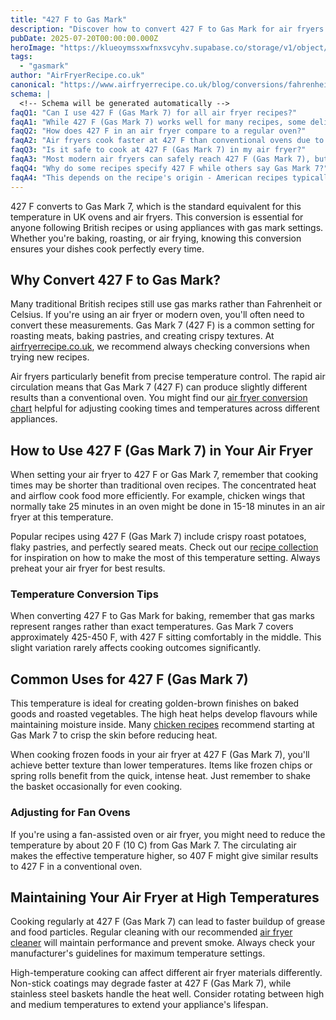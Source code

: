 ```yaml
---
title: "427 F to Gas Mark"
description: "Discover how to convert 427 F to Gas Mark for air fryers and ovens. Get precise temperature conversions for baking, roasting, and more."
pubDate: 2025-07-20T00:00:00.000Z
heroImage: "https://klueoymssxwfnxsvcyhv.supabase.co/storage/v1/object/public/Shmucket/427-f-to-gas-mark.png"
tags:
  - "gasmark"
author: "AirFryerRecipe.co.uk"
canonical: "https://www.airfryerrecipe.co.uk/blog/conversions/fahrenheit-to-gas-mark/427-f-to-gas-mark"
schema: |
  <!-- Schema will be generated automatically -->
faqQ1: "Can I use 427 F (Gas Mark 7) for all air fryer recipes?"
faqA1: "While 427 F (Gas Mark 7) works well for many recipes, some delicate foods like fish or certain vegetables might cook better at lower temperatures. Always check recipe recommendations for best results."
faqQ2: "How does 427 F in an air fryer compare to a regular oven?"
faqA2: "Air fryers cook faster at 427 F than conventional ovens due to concentrated heat circulation. You'll typically need to reduce cooking time by 20-25% when using an air fryer at this temperature."
faqQ3: "Is it safe to cook at 427 F (Gas Mark 7) in my air fryer?"
faqA3: "Most modern air fryers can safely reach 427 F (Gas Mark 7), but check your model's specifications. Avoid exceeding manufacturer recommendations and ensure proper ventilation when cooking at high temperatures."
faqQ4: "Why do some recipes specify 427 F while others say Gas Mark 7?"
faqA4: "This depends on the recipe's origin - American recipes typically use Fahrenheit while British ones use gas marks. Both represent the same temperature, so you can use whichever matches your appliance's settings."
---
```

<p>427 F converts to Gas Mark 7, which is the standard equivalent for this temperature in UK ovens and air fryers. This conversion is essential for anyone following British recipes or using appliances with gas mark settings. Whether you're baking, roasting, or air frying, knowing this conversion ensures your dishes cook perfectly every time.</p>

<h2>Why Convert 427 F to Gas Mark?</h2>
<p>Many traditional British recipes still use gas marks rather than Fahrenheit or Celsius. If you're using an air fryer or modern oven, you'll often need to convert these measurements. Gas Mark 7 (427 F) is a common setting for roasting meats, baking pastries, and creating crispy textures. At <a href=https://www.airfryerrecipe.co.uk>airfryerrecipe.co.uk</a>, we recommend always checking conversions when trying new recipes.</p>
<p>Air fryers particularly benefit from precise temperature control. The rapid air circulation means that Gas Mark 7 (427 F) can produce slightly different results than a conventional oven. You might find our <a href=https://www.airfryerrecipe.co.uk/air-fryer-conversion-chart>air fryer conversion chart</a> helpful for adjusting cooking times and temperatures across different appliances.</p>

<h2>How to Use 427 F (Gas Mark 7) in Your Air Fryer</h2>
<p>When setting your air fryer to 427 F or Gas Mark 7, remember that cooking times may be shorter than traditional oven recipes. The concentrated heat and airflow cook food more efficiently. For example, chicken wings that normally take 25 minutes in an oven might be done in 15-18 minutes in an air fryer at this temperature.</p>
<p>Popular recipes using 427 F (Gas Mark 7) include crispy roast potatoes, flaky pastries, and perfectly seared meats. Check out our <a href=https://www.airfryerrecipe.co.uk/recipes>recipe collection</a> for inspiration on how to make the most of this temperature setting. Always preheat your air fryer for best results.</p>

<h3>Temperature Conversion Tips</h3>
<p>When converting 427 F to Gas Mark for baking, remember that gas marks represent ranges rather than exact temperatures. Gas Mark 7 covers approximately 425-450 F, with 427 F sitting comfortably in the middle. This slight variation rarely affects cooking outcomes significantly.</p>

<h2>Common Uses for 427 F (Gas Mark 7)</h2>
<p>This temperature is ideal for creating golden-brown finishes on baked goods and roasted vegetables. The high heat helps develop flavours while maintaining moisture inside. Many <a href=https://www.airfryerrecipe.co.uk/recipe-category/chicken>chicken recipes</a> recommend starting at Gas Mark 7 to crisp the skin before reducing heat.</p>
<p>When cooking frozen foods in your air fryer at 427 F (Gas Mark 7), you'll achieve better texture than lower temperatures. Items like frozen chips or spring rolls benefit from the quick, intense heat. Just remember to shake the basket occasionally for even cooking.</p>

<h3>Adjusting for Fan Ovens</h3>
<p>If you're using a fan-assisted oven or air fryer, you might need to reduce the temperature by about 20 F (10 C) from Gas Mark 7. The circulating air makes the effective temperature higher, so 407 F might give similar results to 427 F in a conventional oven.</p>

<h2>Maintaining Your Air Fryer at High Temperatures</h2>
<p>Cooking regularly at 427 F (Gas Mark 7) can lead to faster buildup of grease and food particles. Regular cleaning with our recommended <a href=https://www.airfryerrecipe.co.uk/air-fryer-cleaner>air fryer cleaner</a> will maintain performance and prevent smoke. Always check your manufacturer's guidelines for maximum temperature settings.</p>
<p>High-temperature cooking can affect different air fryer materials differently. Non-stick coatings may degrade faster at 427 F (Gas Mark 7), while stainless steel baskets handle the heat well. Consider rotating between high and medium temperatures to extend your appliance's lifespan.</p>
